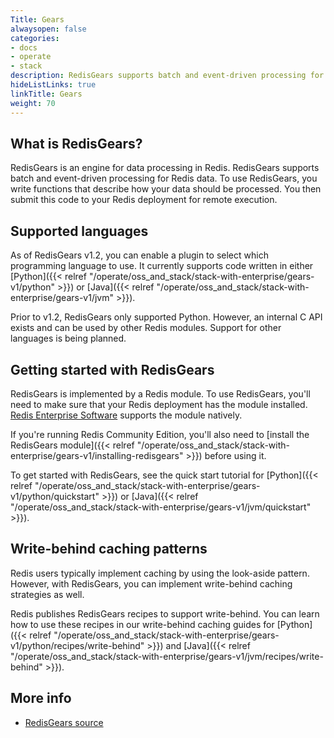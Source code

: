 ```yaml
---
Title: Gears
alwaysopen: false
categories:
- docs
- operate
- stack
description: RedisGears supports batch and event-driven processing for Redis data.
hideListLinks: true
linkTitle: Gears
weight: 70
---
```

## What is RedisGears?

RedisGears is an engine for data processing in Redis. RedisGears supports batch and event-driven processing for Redis data. To use RedisGears, you write functions that describe how your data should be processed. You then submit this code to your Redis deployment for remote execution.

## Supported languages

As of RedisGears v1.2, you can enable a plugin to select which programming language to use. It currently supports code written in either [Python]({{< relref "/operate/oss_and_stack/stack-with-enterprise/gears-v1/python" >}}) or [Java]({{< relref "/operate/oss_and_stack/stack-with-enterprise/gears-v1/jvm" >}}).

Prior to v1.2, RedisGears only supported Python. However, an internal C API exists and can be used by other Redis modules. Support for other languages is being planned.

## Getting started with RedisGears

RedisGears is implemented by a Redis module. To use RedisGears, you'll need to make sure that your Redis deployment has the module installed. [Redis Enterprise Software](https://docs.redislabs.com/latest/rs/) supports the module natively.

If you're running Redis Community Edition, you'll also need to [install the RedisGears module]({{< relref "/operate/oss_and_stack/stack-with-enterprise/gears-v1/installing-redisgears" >}}) before using it.

To get started with RedisGears, see the quick start tutorial for [Python]({{< relref "/operate/oss_and_stack/stack-with-enterprise/gears-v1/python/quickstart" >}}) or [Java]({{< relref "/operate/oss_and_stack/stack-with-enterprise/gears-v1/jvm/quickstart" >}}).

## Write-behind caching patterns

Redis users typically implement caching by using the look-aside pattern. However, with RedisGears, you can implement write-behind caching strategies as well.

Redis publishes RedisGears recipes to support write-behind. You can learn how to use these recipes in our write-behind caching guides for [Python]({{< relref "/operate/oss_and_stack/stack-with-enterprise/gears-v1/python/recipes/write-behind" >}}) and [Java]({{< relref "/operate/oss_and_stack/stack-with-enterprise/gears-v1/jvm/recipes/write-behind" >}}).

## More info

- [RedisGears source](https://github.com/RedisGears/RedisGears)
